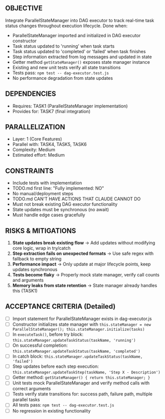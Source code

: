 ## OBJECTIVE
Integrate ParallelStateManager into DAG executor to track real-time task status changes throughout execution lifecycle.
Done when:
- ParallelStateManager imported and initialized in DAG executor constructor
- Task status updated to 'running' when task starts
- Task status updated to 'completed' or 'failed' when task finishes
- Step information extracted from log messages and updated in state
- Getter method `getStateManager()` exposes state manager instance
- Existing and new unit tests verify all state transitions
- Tests pass: `npm test -- dag-executor.test.js`
- No performance degradation from state updates

## DEPENDENCIES
- Requires: TASK1 (ParallelStateManager implementation)
- Provides for: TASK7 (final integration)

## PARALLELIZATION
- Layer: 1 (Core Features)
- Parallel with: TASK4, TASK5, TASK6
- Complexity: Medium
- Estimated effort: Medium

## CONSTRAINTS
- Include tests with implementation
- TODO.md first line: "Fully implemented: NO"
- No manual/deployment steps
- TODO.md CAN'T HAVE ACTIONS THAT CLAUDE CANNOT DO
- Must not break existing DAG executor functionality
- State updates must be synchronous (no await)
- Must handle edge cases gracefully

## RISKS & MITIGATIONS
1. **State updates break existing flow** → Add updates without modifying core logic, wrap in try/catch
2. **Step extraction fails on unexpected formats** → Use safe regex with fallback to empty string
3. **Performance impact** → Only update at major lifecycle points, keep updates synchronous
4. **Tests become flaky** → Properly mock state manager, verify call counts and arguments
5. **Memory leaks from state retention** → State manager already handles this (TASK1)

## ACCEPTANCE CRITERIA (Detailed)
- [ ] Import statement for ParallelStateManager exists in dag-executor.js
- [ ] Constructor initializes state manager with `this.stateManager = new ParallelStateManager(); this.stateManager.initialize(tasks)`
- [ ] In `executeTask()`, before try block: `this.stateManager.updateTaskStatus(taskName, 'running')`
- [ ] On successful completion: `this.stateManager.updateTaskStatus(taskName, 'completed')`
- [ ] In catch block: `this.stateManager.updateTaskStatus(taskName, 'failed')`
- [ ] Step updates before each step execution: `this.stateManager.updateTaskStep(taskName, 'Step X - Description')`
- [ ] Getter method: `getStateManager() { return this.stateManager; }`
- [ ] Unit tests mock ParallelStateManager and verify method calls with correct arguments
- [ ] Tests verify state transitions for: success path, failure path, multiple parallel tasks
- [ ] All tests pass: `npm test -- dag-executor.test.js`
- [ ] No regression in existing functionality
